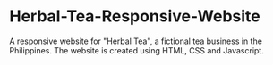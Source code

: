 # Herbal-Tea-Responsive-Website
A responsive website for "Herbal Tea", a fictional tea business in the Philippines. The website is created using HTML, CSS and Javascript.

